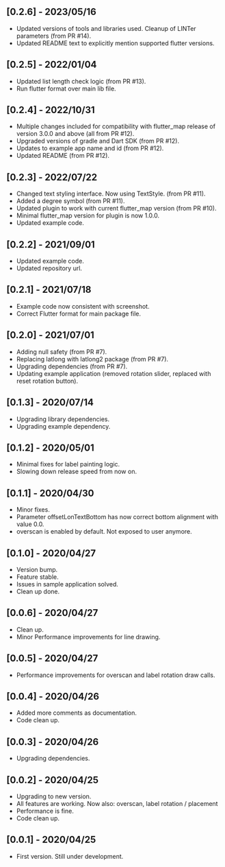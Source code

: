 ## [0.2.6] - 2023/05/16

* Updated versions of tools and libraries used. Cleanup of LINTer parameters (from PR #14).
* Updated README text to explicitly mention supported flutter versions.

## [0.2.5] - 2022/01/04

* Updated list length check logic (from PR #13).
* Run flutter format over main lib file.

## [0.2.4] - 2022/10/31

* Multiple changes included for compatibility with flutter_map release of version 3.0.0 and above (all from PR #12).
* Upgraded versions of gradle and Dart SDK (from PR #12).
* Updates to example app name and id (from PR #12).
* Updated README (from PR #12).

## [0.2.3] - 2022/07/22

* Changed text styling interface. Now using TextStyle. (from PR #11).
* Added a degree symbol (from PR #11).
* Updated plugin to work with current flutter_map version (from PR #10).
* Minimal flutter_map version for plugin is now 1.0.0.
* Updated example code.

## [0.2.2] - 2021/09/01

* Updated example code.
* Updated repository url.

## [0.2.1] - 2021/07/18

* Example code now consistent with screenshot.
* Correct Flutter format for main package file.

## [0.2.0] - 2021/07/01

* Adding null safety (from PR #7).
* Replacing latlong with latlong2 package (from PR #7).
* Upgrading dependencies (from PR #7).
* Updating example application (removed rotation slider, replaced with reset rotation button).

## [0.1.3] - 2020/07/14

* Upgrading library dependencies.
* Upgrading example dependency.

## [0.1.2] - 2020/05/01

* Minimal fixes for label painting logic.
* Slowing down release speed from now on.

## [0.1.1] - 2020/04/30

* Minor fixes.
* Parameter offsetLonTextBottom has now correct bottom alignment with value 0.0.
* overscan is enabled by default. Not exposed to user anymore.

## [0.1.0] - 2020/04/27

* Version bump.
* Feature stable.
* Issues in sample application solved.
* Clean up done.

## [0.0.6] - 2020/04/27

* Clean up.
* Minor Performance improvements for line drawing.

## [0.0.5] - 2020/04/27

* Performance improvements for overscan and label rotation draw calls.

## [0.0.4] - 2020/04/26

* Added more comments as documentation.
* Code clean up.

## [0.0.3] - 2020/04/26

* Upgrading dependencies.

## [0.0.2] - 2020/04/25

* Upgrading to new version.
* All features are working. Now also: overscan, label rotation / placement
* Performance is fine.
* Code clean up.

## [0.0.1] - 2020/04/25

* First version. Still under development.
